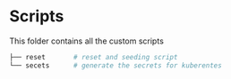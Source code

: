 # Scripts

This folder contains all the custom scripts

```sh
├── reset       # reset and seeding script
└── secets      # generate the secrets for kuberentes
```
